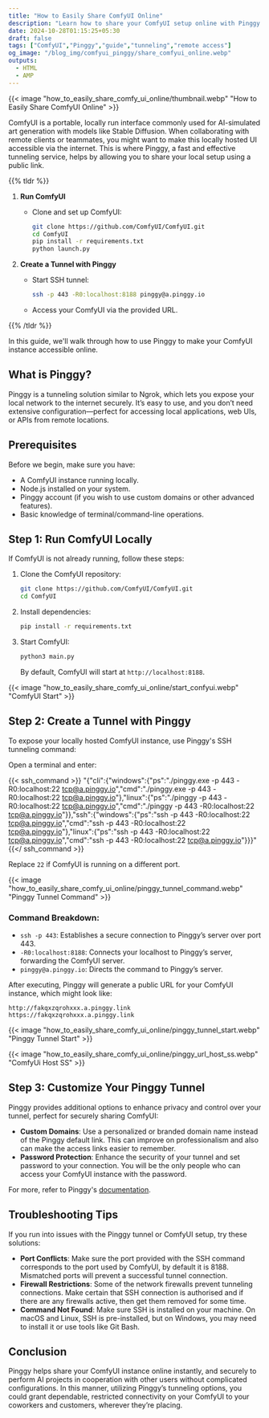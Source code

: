 ```yaml
---
title: "How to Easily Share ComfyUI Online"
description: "Learn how to share your ComfyUI setup online with Pinggy. This easy guide walks you through each step to securely share ComfyUI over the internet, making collaboration and remote access simple!"
date: 2024-10-28T01:15:25+05:30
draft: false
tags: ["ComfyUI","Pinggy","guide","tunneling","remote access"]
og_image: "/blog_img/comfyui_pinggy/share_comfyui_online.webp"
outputs:
  - HTML
  - AMP
---
```

{{< image "how_to_easily_share_comfy_ui_online/thumbnail.webp" "How to Easily Share ComfyUI Online" >}}

ComfyUI is a portable, locally run interface commonly used for AI-simulated art generation with models like Stable Diffusion. When collaborating with remote clients or teammates, you might want to make this locally hosted UI accessible via the internet. This is where Pinggy, a fast and effective tunneling service, helps by allowing you to share your local setup using a public link.


{{% tldr %}}
1. **Run ComfyUI**

   - Clone and set up ComfyUI:
     ```bash
     git clone https://github.com/ComfyUI/ComfyUI.git
     cd ComfyUI
     pip install -r requirements.txt
     python launch.py
     ```

2. **Create a Tunnel with Pinggy**

   - Start SSH tunnel:
     ```bash
     ssh -p 443 -R0:localhost:8188 pinggy@a.pinggy.io
     ```
   - Access your ComfyUI via the provided URL.

{{% /tldr %}}


In this guide, we'll walk through how to use Pinggy to make your ComfyUI instance accessible online.

## What is Pinggy?
Pinggy is a tunneling solution similar to Ngrok, which lets you expose your local network to the internet securely. It’s easy to use, and you don’t need extensive configuration—perfect for accessing local applications, web UIs, or APIs from remote locations.

## Prerequisites
Before we begin, make sure you have:

- A ComfyUI instance running locally.
- Node.js installed on your system.
- Pinggy account (if you wish to use custom domains or other advanced features).
- Basic knowledge of terminal/command-line operations.

## Step 1: Run ComfyUI Locally
If ComfyUI is not already running, follow these steps:

1. Clone the ComfyUI repository:
   ```bash
   git clone https://github.com/ComfyUI/ComfyUI.git
   cd ComfyUI
   ```

2. Install dependencies:
   ```bash
   pip install -r requirements.txt
   ```

3. Start ComfyUI:
   ```bash
   python3 main.py
   ```
   By default, ComfyUI will start at `http://localhost:8188`.

{{< image "how_to_easily_share_comfy_ui_online/start_confyui.webp" "ComfyUI Start" >}}

## Step 2: Create a Tunnel with Pinggy
To expose your locally hosted ComfyUI instance, use Pinggy's SSH tunneling command:

Open a terminal and enter:

{{< ssh_command >}}
"{\"cli\":{\"windows\":{\"ps\":\"./pinggy.exe -p 443 -R0:localhost:22 tcp@a.pinggy.io\",\"cmd\":\"./pinggy.exe -p 443 -R0:localhost:22 tcp@a.pinggy.io\"},\"linux\":{\"ps\":\"./pinggy -p 443 -R0:localhost:22 tcp@a.pinggy.io\",\"cmd\":\"./pinggy -p 443 -R0:localhost:22 tcp@a.pinggy.io\"}},\"ssh\":{\"windows\":{\"ps\":\"ssh -p 443 -R0:localhost:22 tcp@a.pinggy.io\",\"cmd\":\"ssh -p 443 -R0:localhost:22 tcp@a.pinggy.io\"},\"linux\":{\"ps\":\"ssh -p 443 -R0:localhost:22 tcp@a.pinggy.io\",\"cmd\":\"ssh -p 443 -R0:localhost:22 tcp@a.pinggy.io\"}}}"
{{</ ssh_command >}}

Replace `22` if ComfyUI is running on a different port.

{{< image "how_to_easily_share_comfy_ui_online/pinggy_tunnel_command.webp" "Pinggy Tunnel Command" >}}

### Command Breakdown:
- `ssh -p 443`: Establishes a secure connection to Pinggy’s server over port 443.
- `-R0:localhost:8188`: Connects your localhost to Pinggy’s server, forwarding the ComfyUI server.
- `pinggy@a.pinggy.io`: Directs the command to Pinggy’s server.

After executing, Pinggy will generate a public URL for your ComfyUI instance, which might look like:
```
http://fakqxzqrohxxx.a.pinggy.link
https://fakqxzqrohxxx.a.pinggy.link
```
{{< image "how_to_easily_share_comfy_ui_online/pinggy_tunnel_start.webp" "Pinggy Tunnel Start" >}}

{{< image "how_to_easily_share_comfy_ui_online/pinggy_url_host_ss.webp" "ComfyUi Host SS" >}}


## Step 3: Customize Your Pinggy Tunnel
Pinggy provides additional options to enhance privacy and control over your tunnel, perfect for securely sharing ComfyUI:

- **Custom Domains**: Use a personalized or branded domain name instead of the Pinggy default link. This can improve on professionalism and also can make the access links easier to remember.
- **Password Protection**: Enhance the security of your tunnel and set password to your connection. You will be the only people who can access your ComfyUI instance with the password.

For more, refer to Pinggy's [documentation](https://pinggy.io/docs).

## Troubleshooting Tips
If you run into issues with the Pinggy tunnel or ComfyUI setup, try these solutions:

- **Port Conflicts**: Make sure the port provided with the SSH command corresponds to the port used by ComfyUI, by default it is 8188. Mismatched ports will prevent a successful tunnel connection.
- **Firewall Restrictions**:  Some of the network firewalls prevent tunneling connections. Make certain that SSH connection is authorised and if there are any firewalls active, then get them removed for some time.
- **Command Not Found**: Make sure SSH is installed on your machine. On macOS and Linux, SSH is pre-installed, but on Windows, you may need to install it or use tools like Git Bash.

## Conclusion
Pinggy helps share your ComfyUI instance online instantly, and securely to perform AI projects in cooperation with other users without complicated configurations. In this manner, utilizing Pinggy’s tunneling options, you could grant dependable, restricted connectivity on your ComfyUI to your coworkers and customers, wherever they’re placing.

